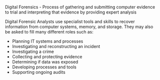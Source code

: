 Digital Forensics - Process of gathering and submitting computer evidence to trial and interpreting that evidence by providing expert analysis

Digital Forensic Analysts use specialist tools and skills to recover information from computer systems, memory, and storage. They may also be asked to fill many different roles such as:
- Planning IT systems and processes
- Investigating and reconstructing an incident
- Investigating a crime
- Collecting and protecting evidence
- Determining if data was exposed
- Developing processes and tools
- Supporting ongoing audits

